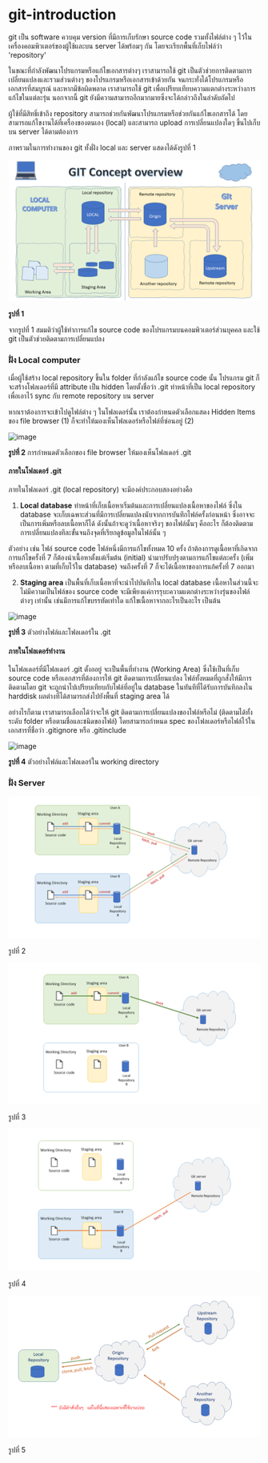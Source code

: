 # git-introduction

git เป็น software ควบคุม version ที่มีการเก็บรักษา source code รวมทั้งไฟล์ต่าง ๆ ไว้ในเครื่องคอมพิวเตอร์ของผู้ใช้และบน server ได้พร้อมๆ กัน โดยจะเรียกพื้นที่เก็บไฟล์ว่า  'repository' 

ในขณะที่กำลังพัฒนาโปรแกรมหรือแก้ไขเอกสารต่างๆ เราสามารถใช้ git เป็นตัวช่วยการติดตามการเปลี่ยนแปลงและรวมส่วนต่างๆ ของโปรแกรมหรือเอกสารเข้าด้วยกัน จนกระทั่งได้โปรแกรมหรือเอกสารที่สมบูรณ์ และหากมีข้อผิดพลาด เราสามารถใช้ git เพื่อเปรียบเทียบความแตกต่างระหว่างการแก้ไขในแต่ละรุ่น นอกจากนี้ git ยังมีความสามารถอีกมากมายซึ่งจะได้กล่าวถึงในลำดับถัดไป

ผู้ใช้ที่มีสิทธิ์เข้าถึง repository สามารถช่วยกันพัฒนาโปรแกรมหรือช่วยกันแก้ไขเอกสารได้ โดยสามารถแก้ไขงานได้ที่เครื่องของตนเอง (local) และสามารถ upload การเปลี่ยนแปลงใดๆ ขึ้นไปเก็บบน server ได้ตามต้องการ

ภาพรวมในการทำงานของ git ทั้งฝั่ง local และ server แสดงได้ดังรูปที่ 1

![image](./Pictures/gi-intro/Slide2.PNG)

__รูปที่ 1__

จากรูปที่ 1 สมมติว่าผู้ใช้ทำการแก้ไข source code ของโปรแกรมบนคอมพิวเตอร์ส่วนบุคคล และใช้ git เป็นตัวช่วยติดตามการเปลี่ยนแปลง

### ฝั่ง Local computer ###

เมื่อผู้ใช้สร้าง local repository ขึ้นใน folder ที่กำลังแก้ไข source code นั้น โปรแกรม  git ก็จะสร้างโฟลเดอร์ที่มี attribute เป็น hidden โดยตั้งชื่อว่า .git 
ทำหน้าที่เป็น local repository เพื่อเอาไว้ sync กับ remote repository บน server

หากเราต้องการจะเข้าไปดูไฟล์ต่าง ๆ ในโฟลเดอร์นั้น เราต้องกำหนดตัวเลือกแสดง Hidden Items ของ file browser (1) ก็จะทำให้มองเห็นโฟลเดอร์หรือไฟล์ที่ซ่อนอยู่ (2)

![image](https://user-images.githubusercontent.com/567256/183675018-fadccd89-a0c9-460b-ad7b-0fd7cc54bc33.png)

__รูปที่ 2__  การกำหนดตัวเลือกของ file browser ให้มองเห็นโฟลเดอร์ .git


#### ภายในโฟลเดอร์ .git ####
ภายในโฟลเดอร์ .git (local repository) จะมีองค์ประกอบสองอย่างคือ 

1. __Local database__ ทำหน้าที่เก็บเนื้อหาเริ่มต้นและการเปลี่ยนแปลงเนื้อหาของไฟล์ ซึ่งใน database จะเก็บเฉพาะส่วนที่มีการเปลี่ยนแปลงนับจากการบันทึกไฟล์ครั้งก่อนหน้า ซึ่งอาจจะเป็นการเพิ่มหรือลบเนื้อหาก็ได้ ดังนั้นถ้าจะดูว่าเนื้อหาจริงๆ ของไฟล์นั้นๆ คืออะไร ก็ต้องติดตามการเปลี่ยนแปลงทีละขั้นจนถึงจุดที่เรียกดูข้อมูลในไฟล์นั้น ๆ 
 
 ตัวอย่าง เช่น ไฟล์ source code ไฟล์หนึ่งมีการแก้ไขทั้งหมด 10 ครั้ง ถ้าต้องการดูเนื้อหาที่เกิดจากการแก้ไขครั้งที่ 7 ก็ต้องนำเนื้อหาตั้งแต่เริ่มต้น (initial) นำมาปรับปรุงตามการแก้ไขแต่ละครั้ง (เพิ่มหรือลบเนื้อหา ตามที่เก็บไว้ใน database) จนถึงครั้งที่ 7 ก็จะได้เนื้อหาของการแก้ครั้งที่ 7 ออกมา 

 2. __Staging area__ เป็นพื้นที่เก็บเนื้อหาที่จะนำไปบันทึกใน local database เนื้อหาในส่วนนี้จะไม่มีความเป็นไฟล์ของ source code จะมีเพียงแค่การรุบะความแตกต่างระหว่างรุ่นของไฟล์ต่างๆ เท่านั้น เช่นมีการแก้ไขบรรทัดเท่าใด แก้ไขเนื้อหาจากอะไรเป็นอะไร เป็นต้น

![image](https://user-images.githubusercontent.com/567256/183675568-a4577a58-43ba-49cb-b761-58418b170182.png)

__รูปที่ 3__ ตัวอย่างไฟล์และโฟลเดอร์ใน .git 



#### ภายในโฟลเดอร์ทำงาน  ####

ในโฟลเดอร์ที่มีโฟลเดอร์ .git ตั้งออยู่ จะเป็นพื้นที่ทำงาน (Working Area) ซึ่งใช้เป็นที่เก็บ source code หรือเอกสารที่ต้องการให้ git ติดตามการเปลี่ยนแปลง 
ไฟล์ทั้งหมดที่ถูกสั่งให้มีการติดตามโดย git จะถูกนำไปเปรียบเทียบกับไฟล์ที่อยู่ใน database ในทันทีที่ได้รับการบันทึกลงใน harddisk ผลต่างที่ได้สามารถส่งไปยังพื้นที่ staging area ได้ 

อย่างไรก็ตาม เราสามารถเลือกได้ว่าจะให้ git ติดตามการเปลี่ยนแปลงของไฟล์หรือไม่ (ติดตามได้ทั้งระดับ folder หรือตามชื่อและชนิดของไฟล์) โดยสามารถกำหนด spec ของโฟลเดอร์หรือไฟล์ไว้ในเอกสารที่ชื่อว่า .gitignore หรือ .gitinclude

![image](https://user-images.githubusercontent.com/567256/183676127-03004c5a-2152-4c39-a87c-54bbf0b124bc.png)

__รูปที่ 4__ ตัวอย่างไฟล์และโฟลเดอร์ใน working directory


### ฝั่ง Server ###



![image](./Pictures/gi-intro/Slide3.PNG)

รูปที่ 2

![image](./Pictures/gi-intro/Slide4.PNG)

รูปที่ 3

![image](./Pictures/gi-intro/Slide5.PNG)

รูปที่ 4

![image](./Pictures/gi-intro/Slide6.PNG)

รูปที่ 5
 
